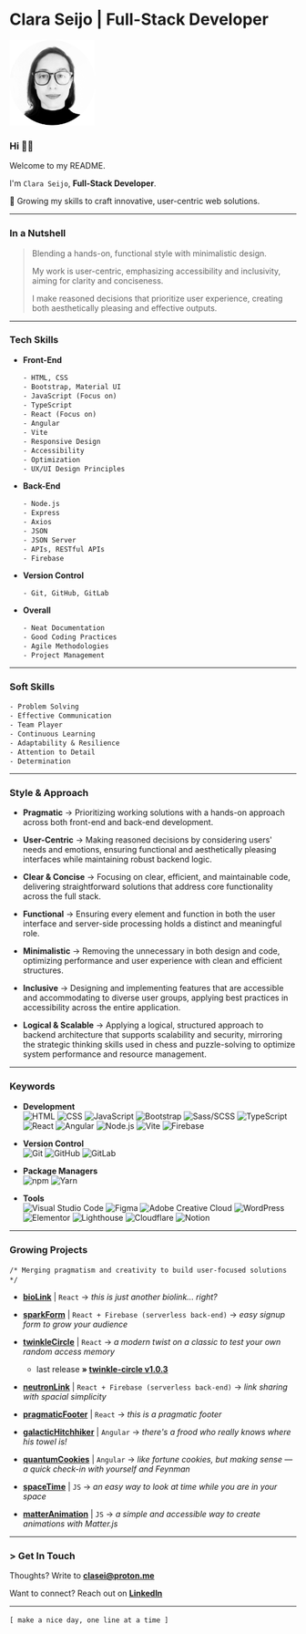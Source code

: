 # Clara Seijo | Full-Stack Developer

[<img src="cla_sei_profile_pic_bw_circle.png" alt="clasei profile pic" width="150"/>](https://clasei.github.io/clara/)

### Hi 👋🏽

Welcome to my README.

I'm ```Clara Seijo```, **Full-Stack Developer**.

📍 Growing my skills to craft innovative, user-centric web solutions.

---

### In a Nutshell

> Blending a hands-on, functional style with minimalistic design.
> 
> My work is user-centric, emphasizing accessibility and inclusivity, aiming for clarity and conciseness.
> 
> I make reasoned decisions that prioritize user experience, creating both aesthetically pleasing and effective outputs.

---

### Tech Skills

- **Front-End**
  ```
  - HTML, CSS
  - Bootstrap, Material UI
  - JavaScript (Focus on)
  - TypeScript
  - React (Focus on)
  - Angular
  - Vite
  - Responsive Design
  - Accessibility
  - Optimization
  - UX/UI Design Principles
  ```

- **Back-End**
  ```
  - Node.js
  - Express
  - Axios
  - JSON
  - JSON Server
  - APIs, RESTful APIs
  - Firebase
  ```

- **Version Control**
  ```
  - Git, GitHub, GitLab
  ```

- **Overall**
  ```
  - Neat Documentation
  - Good Coding Practices
  - Agile Methodologies
  - Project Management
  ```


---

### Soft Skills
```
- Problem Solving
- Effective Communication
- Team Player
- Continuous Learning
- Adaptability & Resilience
- Attention to Detail
- Determination
```

---

### Style & Approach

- **Pragmatic** -> Prioritizing working solutions with a hands-on approach across both front-end and back-end development.

- **User-Centric** -> Making reasoned decisions by considering users' needs and emotions, ensuring functional and aesthetically pleasing interfaces while maintaining robust backend logic.

- **Clear & Concise** -> Focusing on clear, efficient, and maintainable code, delivering straightforward solutions that address core functionality across the full stack.

- **Functional** -> Ensuring every element and function in both the user interface and server-side processing holds a distinct and meaningful role.

- **Minimalistic** -> Removing the unnecessary in both design and code, optimizing performance and user experience with clean and efficient structures.

- **Inclusive** -> Designing and implementing features that are accessible and accommodating to diverse user groups, applying best practices in accessibility across the entire application.

- **Logical & Scalable** -> Applying a logical, structured approach to backend architecture that supports scalability and security, mirroring the strategic thinking skills used in chess and puzzle-solving to optimize system performance and resource management.

---

### Keywords

- **Development** 
<br>![HTML](https://img.shields.io/badge/-HTML-grey?logo=html5)
![CSS](https://img.shields.io/badge/-CSS-grey?logo=csswizardry)
![JavaScript](https://img.shields.io/badge/-JavaScript-grey?logo=javascript)
![Bootstrap](https://img.shields.io/badge/-Bootstrap-grey?logo=bootstrap)
![Sass/SCSS](https://img.shields.io/badge/-Sass/SCSS-grey?logo=sass)
![TypeScript](https://img.shields.io/badge/-TypeScript-grey?logo=typescript)
![React](https://img.shields.io/badge/-React-grey?logo=react)
![Angular](https://img.shields.io/badge/-Angular-grey?logo=angular)
![Node.js](https://img.shields.io/badge/-Node.js-grey?logo=node.js)
![Vite](https://img.shields.io/badge/-Vite-grey?logo=Vite)
![Firebase](https://img.shields.io/badge/-Firebase-grey?logo=firebase)


- **Version Control** 
<br>![Git](https://img.shields.io/badge/-Git-grey?logo=git)
![GitHub](https://img.shields.io/badge/-GitHub-grey?logo=github)
![GitLab](https://img.shields.io/badge/-GitLab-grey?logo=gitlab)

- **Package Managers** 
<br>![npm](https://img.shields.io/badge/-npm-grey?logo=npm)
![Yarn](https://img.shields.io/badge/-Yarn-grey?logo=yarn)

- **Tools** 
<br>![Visual Studio Code](https://img.shields.io/badge/-VS_Code-grey?style=flat&logo=visual-studio-code&logoColor=blue)
![Figma](https://img.shields.io/badge/-Figma-grey?logo=figma)
![Adobe Creative Cloud](https://img.shields.io/badge/-Adobe_Creative_Cloud-grey?style=flat&logo=adobe-creative-cloud&logoColor=%23DA1F26)
![WordPress](https://img.shields.io/badge/-WordPress-grey?logo=wordpress)
![Elementor](https://img.shields.io/badge/-Elementor-grey?logo=elementor)
![Lighthouse](https://img.shields.io/badge/-Lighthouse-grey?logo=lighthouse)
![Cloudflare](https://img.shields.io/badge/-Cloudflare-grey?style=flat&logo=cloudflare&logoColor=%23F38020)
![Notion](https://img.shields.io/badge/-Notion-grey?style=flat&logo=notion&logoColor=black)

---

### Growing Projects

```/* Merging pragmatism and creativity to build user-focused solutions */```

- [**bioLink**](https://clasei.github.io/clara/) | ```React``` → *this is just another biolink... right?*

- [**sparkForm**](https://spark-form-7.web.app/) | ```React + Firebase (serverless back-end)``` → *easy signup form to grow your audience*

- [**twinkleCircle**](https://clasei.github.io/twinkle-circle/) | ```React``` → *a modern twist on a classic to test your own random access memory*
    - last release **» [twinkle-circle v1.0.3](https://github.com/clasei/twinkle-circle/releases/tag/v1.0.3)**

- [**neutronLink**](https://neutron-link-0.web.app/) | ```React + Firebase (serverless back-end)``` → *link sharing with spacial simplicity*

- [**pragmaticFooter**](https://clasei.github.io/pragmatic-footer/) | ```React``` → *this is a pragmatic footer*

- [**galacticHitchhiker**](https://clasei.github.io/galactic-hitchhiker/) | ```Angular``` → *there's a frood who really knows where his towel is!*

- [**quantumCookies**](https://clasei.github.io/quantum-cookies/) | ```Angular``` → *like fortune cookies, but making sense — a quick check-in with yourself and Feynman*

- [**spaceTime**](https://clasei.github.io/space-time/) | ```JS``` → *an easy way to look at time while you are in your space*

- [**matterAnimation**](https://clasei.github.io/matter-animation/) | ```JS``` → *a simple and accessible way to create animations with Matter.js*

---

### > Get In Touch

Thoughts? Write to [**clasei@proton.me**](mailto:clasei@proton.me)

Want to connect? Reach out on [**LinkedIn**](https://www.linkedin.com/in/claraseijo/)

---

```[ make a nice day, one line at a time ]```
